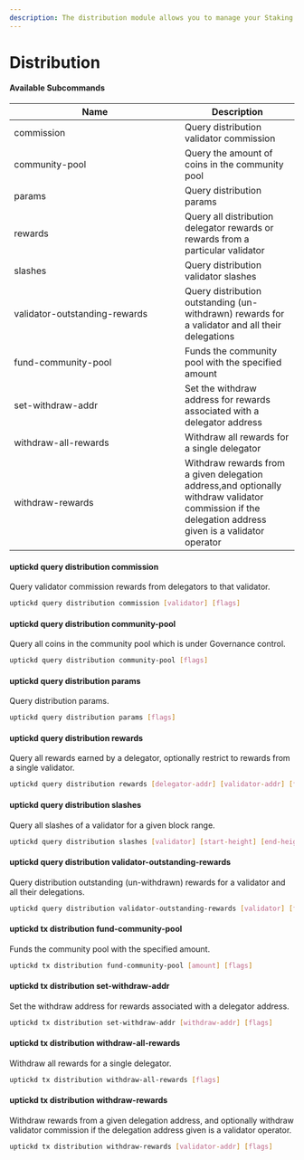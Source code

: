 ```yaml
---
description: The distribution module allows you to manage your Staking Rewards.
---
```


# Distribution

#### Available Subcommands

<table><thead><tr><th width="286">Name</th><th>Description</th></tr></thead><tbody><tr><td>commission</td><td>Query distribution validator commission</td></tr><tr><td>community-pool</td><td>Query the amount of coins in the community pool</td></tr><tr><td>params</td><td>Query distribution params</td></tr><tr><td>rewards</td><td>Query all distribution delegator rewards or rewards from a particular validator</td></tr><tr><td>slashes</td><td>Query distribution validator slashes</td></tr><tr><td>validator-outstanding-rewards</td><td>Query distribution outstanding (un-withdrawn) rewards for a validator and all their delegations</td></tr><tr><td>fund-community-pool</td><td>Funds the community pool with the specified amount</td></tr><tr><td>set-withdraw-addr</td><td>Set the withdraw address for rewards associated with a delegator address</td></tr><tr><td>withdraw-all-rewards</td><td>Withdraw all rewards for a single delegator</td></tr><tr><td>withdraw-rewards</td><td>Withdraw rewards from a given delegation address,and optionally withdraw validator commission if the delegation address given is a validator operator</td></tr></tbody></table>

#### uptickd query distribution commission

Query validator commission rewards from delegators to that validator.

```Bash
uptickd query distribution commission [validator] [flags]
```

#### uptickd query distribution community-pool

Query all coins in the community pool which is under Governance control.

```Bash
uptickd query distribution community-pool [flags]
```

#### uptickd query distribution params

Query distribution params.

```Bash
uptickd query distribution params [flags]
```

#### uptickd query distribution rewards

Query all rewards earned by a delegator, optionally restrict to rewards from a single validator.

```Bash
uptickd query distribution rewards [delegator-addr] [validator-addr] [flags]
```

#### uptickd query distribution slashes

Query all slashes of a validator for a given block range.

```Bash
uptickd query distribution slashes [validator] [start-height] [end-height] [flags]
```

#### uptickd query distribution validator-outstanding-rewards

Query distribution outstanding (un-withdrawn) rewards for a validator and all their delegations.

```Bash
uptickd query distribution validator-outstanding-rewards [validator] [flags]
```

#### uptickd tx distribution fund-community-pool

Funds the community pool with the specified amount.

```Bash
uptickd tx distribution fund-community-pool [amount] [flags]
```

#### uptickd tx distribution set-withdraw-addr

Set the withdraw address for rewards associated with a delegator address.

```Bash
uptickd tx distribution set-withdraw-addr [withdraw-addr] [flags]
```

#### uptickd tx distribution withdraw-all-rewards

Withdraw all rewards for a single delegator.

```Bash
uptickd tx distribution withdraw-all-rewards [flags]
```

#### uptickd tx distribution withdraw-rewards

Withdraw rewards from a given delegation address, and optionally withdraw validator commission if the delegation address given is a validator operator.

```Bash
uptickd tx distribution withdraw-rewards [validator-addr] [flags]
```
